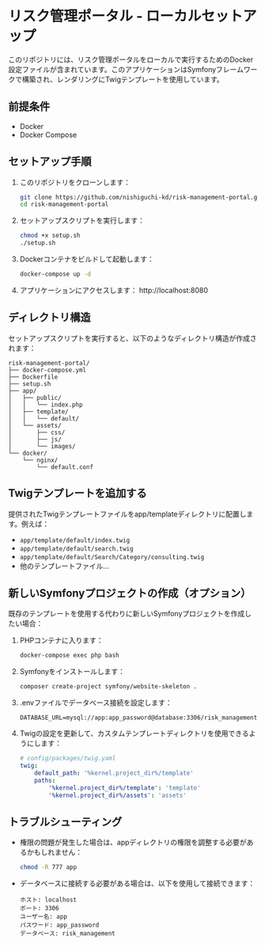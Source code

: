 # リスク管理ポータル - ローカルセットアップ

このリポジトリには、リスク管理ポータルをローカルで実行するためのDocker設定ファイルが含まれています。このアプリケーションはSymfonyフレームワークで構築され、レンダリングにTwigテンプレートを使用しています。

## 前提条件

- Docker
- Docker Compose

## セットアップ手順

1. このリポジトリをクローンします：
   ```bash
   git clone https://github.com/nishiguchi-kd/risk-management-portal.git
   cd risk-management-portal
   ```

2. セットアップスクリプトを実行します：
   ```bash
   chmod +x setup.sh
   ./setup.sh
   ```

3. Dockerコンテナをビルドして起動します：
   ```bash
   docker-compose up -d
   ```

4. アプリケーションにアクセスします： http://localhost:8080

## ディレクトリ構造

セットアップスクリプトを実行すると、以下のようなディレクトリ構造が作成されます：

```
risk-management-portal/
├── docker-compose.yml
├── Dockerfile
├── setup.sh
├── app/
│   ├── public/
│   │   └── index.php
│   ├── template/
│   │   └── default/
│   └── assets/
│       ├── css/
│       ├── js/
│       └── images/
└── docker/
    └── nginx/
        └── default.conf
```

## Twigテンプレートを追加する

提供されたTwigテンプレートファイルをapp/templateディレクトリに配置します。例えば：

- `app/template/default/index.twig`
- `app/template/default/search.twig`
- `app/template/default/Search/Category/consulting.twig`
- 他のテンプレートファイル...

## 新しいSymfonyプロジェクトの作成（オプション）

既存のテンプレートを使用する代わりに新しいSymfonyプロジェクトを作成したい場合：

1. PHPコンテナに入ります：
   ```bash
   docker-compose exec php bash
   ```

2. Symfonyをインストールします：
   ```bash
   composer create-project symfony/website-skeleton .
   ```

3. .envファイルでデータベース接続を設定します：
   ```
   DATABASE_URL=mysql://app:app_password@database:3306/risk_management
   ```

4. Twigの設定を更新して、カスタムテンプレートディレクトリを使用できるようにします：
   ```yaml
   # config/packages/twig.yaml
   twig:
       default_path: '%kernel.project_dir%/template'
       paths:
           '%kernel.project_dir%/template': 'template'
           '%kernel.project_dir%/assets': 'assets'
   ```

## トラブルシューティング

- 権限の問題が発生した場合は、appディレクトリの権限を調整する必要があるかもしれません：
  ```bash
  chmod -R 777 app
  ```

- データベースに接続する必要がある場合は、以下を使用して接続できます：
  ```
  ホスト: localhost
  ポート: 3306
  ユーザー名: app
  パスワード: app_password
  データベース: risk_management
  ```